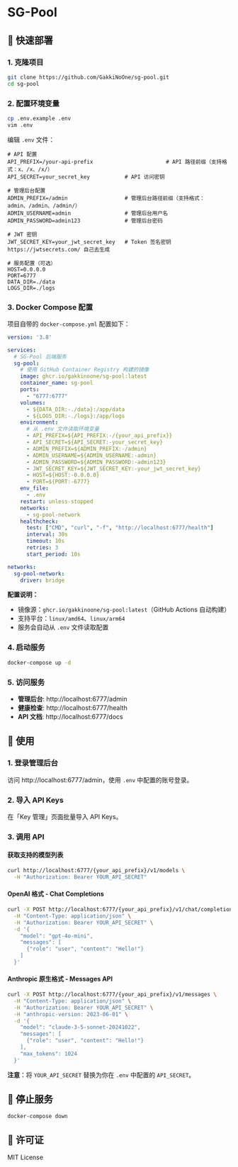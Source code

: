 # SG-Pool

## 🚀 快速部署

### 1. 克隆项目

```bash
git clone https://github.com/GakkiNoOne/sg-pool.git
cd sg-pool
```

### 2. 配置环境变量

```bash
cp .env.example .env
vim .env
```

编辑 `.env` 文件：

```env
# API 配置
API_PREFIX=/your-api-prefix                       # API 路径前缀（支持格式：x、/x、/x/）
API_SECRET=your_secret_key           # API 访问密钥

# 管理后台配置
ADMIN_PREFIX=/admin                  # 管理后台路径前缀（支持格式：admin、/admin、/admin/）
ADMIN_USERNAME=admin                 # 管理后台用户名
ADMIN_PASSWORD=admin123              # 管理后台密码

# JWT 密钥
JWT_SECRET_KEY=your_jwt_secret_key   # Token 签名密钥 https://jwtsecrets.com/ 自己去生成

# 服务配置（可选）
HOST=0.0.0.0
PORT=6777
DATA_DIR=./data
LOGS_DIR=./logs
```


### 3. Docker Compose 配置

项目自带的 `docker-compose.yml` 配置如下：

```yaml
version: '3.8'

services:
  # SG-Pool 后端服务
  sg-pool:
    # 使用 GitHub Container Registry 构建的镜像
    image: ghcr.io/gakkinoone/sg-pool:latest
    container_name: sg-pool
    ports:
      - "6777:6777"
    volumes:
      - ${DATA_DIR:-./data}:/app/data
      - ${LOGS_DIR:-./logs}:/app/logs
    environment:
      # 从 .env 文件读取环境变量
      - API_PREFIX=${API_PREFIX:-/{your_api_prefix}}
      - API_SECRET=${API_SECRET:-your_secret_key}
      - ADMIN_PREFIX=${ADMIN_PREFIX:-/admin}
      - ADMIN_USERNAME=${ADMIN_USERNAME:-admin}
      - ADMIN_PASSWORD=${ADMIN_PASSWORD:-admin123}
      - JWT_SECRET_KEY=${JWT_SECRET_KEY:-your_jwt_secret_key}
      - HOST=${HOST:-0.0.0.0}
      - PORT=${PORT:-6777}
    env_file:
      - .env
    restart: unless-stopped
    networks:
      - sg-pool-network
    healthcheck:
      test: ["CMD", "curl", "-f", "http://localhost:6777/health"]
      interval: 30s
      timeout: 10s
      retries: 3
      start_period: 10s

networks:
  sg-pool-network:
    driver: bridge
```

**配置说明：**
- 镜像源：`ghcr.io/gakkinoone/sg-pool:latest`（GitHub Actions 自动构建）
- 支持平台：`linux/amd64`、`linux/arm64`
- 服务会自动从 `.env` 文件读取配置

### 4. 启动服务

```bash
docker-compose up -d
```

### 5. 访问服务

- **管理后台**: http://localhost:6777/admin
- **健康检查**: http://localhost:6777/health
- **API 文档**: http://localhost:6777/docs

## 📖 使用

### 1. 登录管理后台

访问 http://localhost:6777/admin，使用 `.env` 中配置的账号登录。

### 2. 导入 API Keys

在「Key 管理」页面批量导入 API Keys。

### 3. 调用 API

#### 获取支持的模型列表

```bash
curl http://localhost:6777/{your_api_prefix}/v1/models \
  -H "Authorization: Bearer YOUR_API_SECRET"
```

#### OpenAI 格式 - Chat Completions

```bash
curl -X POST http://localhost:6777/{your_api_prefix}/v1/chat/completions \
  -H "Content-Type: application/json" \
  -H "Authorization: Bearer YOUR_API_SECRET" \
  -d '{
    "model": "gpt-4o-mini",
    "messages": [
      {"role": "user", "content": "Hello!"}
    ]
  }'
```

#### Anthropic 原生格式 - Messages API

```bash
curl -X POST http://localhost:6777/{your_api_prefix}/v1/messages \
  -H "Content-Type: application/json" \
  -H "Authorization: Bearer YOUR_API_SECRET" \
  -H "anthropic-version: 2023-06-01" \
  -d '{
    "model": "claude-3-5-sonnet-20241022",
    "messages": [
      {"role": "user", "content": "Hello!"}
    ],
    "max_tokens": 1024
  }'
```

**注意**：将 `YOUR_API_SECRET` 替换为你在 `.env` 中配置的 `API_SECRET`。

## 🔧 停止服务

```bash
docker-compose down
```

## 📝 许可证

MIT License
